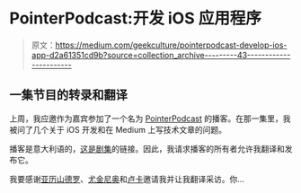 # PointerPodcast:开发 iOS 应用程序

> 原文：<https://medium.com/geekculture/pointerpodcast-develop-ios-app-d2a61351cd9b?source=collection_archive---------43----------------------->

## 一集节目的转录和翻译

上周，我应邀作为嘉宾参加了一个名为 [PointerPodcast](linkedin.com/company/pointerpodcast/) 的播客。在那一集里，我被问了几个关于 iOS 开发和在 Medium 上写技术文章的问题。

播客是意大利语的，[这是剧集](https://spoti.fi/3cpZck1)的链接。因此，我请求播客的所有者允许我翻译和发布它。

我要感谢[亚历山德罗](https://medium.com/u/1d6cbfc68ecb?source=post_page-----d2a61351cd9b--------------------------------)、[尤金尼奥](https://medium.com/u/a9ba83837efb?source=post_page-----d2a61351cd9b--------------------------------)和[卢卡](https://medium.com/u/3b701c048e8e?source=post_page-----d2a61351cd9b--------------------------------)邀请我并让我翻译采访。你…